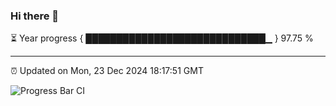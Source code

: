 ### Hi there 👋

⏳ Year progress { █████████████████████████████▁ } 97.75 %

---

⏰ Updated on Mon, 23 Dec 2024 18:17:51 GMT

![Progress Bar CI](https://github.com/liununu/liununu/workflows/Progress%20Bar%20CI/badge.svg)
